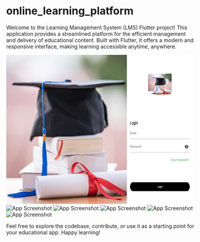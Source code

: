 # online_learning_platform

Welcome to the Learning Management System (LMS) Flutter project! This application provides a streamlined platform for the efficient management and delivery of educational content. Built with Flutter, it offers a modern and responsive interface, making learning accessible anytime, anywhere.


<img src="assets/register.png" alt="App Screenshot" width="500" height="400">

<img src="assets/ home1.png" alt="App Screenshot" width="300" height="400">

  <img src="assets/ classes.png" alt="App Screenshot" width="300" height="400">
  
  <img src="assets/ salary.png" alt="App Screenshot" width="300" height="400">
  
  <img src="assets/ task.png" alt="App Screenshot" width="300" height="400">
  
  <img src="assets/ timetable.png" alt="App Screenshot" width="300" height="400">


Feel free to explore the codebase, contribute, or use it as a starting point for your educational app. Happy learning!

